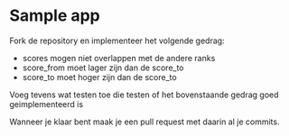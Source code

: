 # Sample app

Fork de repository en implementeer het volgende gedrag:

- scores mogen niet overlappen met de andere ranks
- score_from moet lager zijn dan de score_to
- score_to moet hoger zijn dan de score_to

Voeg tevens wat testen toe die testen of het bovenstaande gedrag goed geimplementeerd is

Wanneer je klaar bent maak je een pull request met daarin al je commits.
